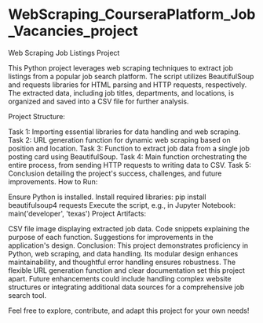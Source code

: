 # WebScraping_CourseraPlatform_Job_Vacancies_project

Web Scraping Job Listings Project

This Python project leverages web scraping techniques to extract job listings from a popular job search platform. The script utilizes BeautifulSoup and requests libraries for HTML parsing and HTTP requests, respectively. The extracted data, including job titles, departments, and locations, is organized and saved into a CSV file for further analysis.

Project Structure:

Task 1: Importing essential libraries for data handling and web scraping.
Task 2: URL generation function for dynamic web scraping based on position and location.
Task 3: Function to extract job data from a single job posting card using BeautifulSoup.
Task 4: Main function orchestrating the entire process, from sending HTTP requests to writing data to CSV.
Task 5: Conclusion detailing the project's success, challenges, and future improvements.
How to Run:

Ensure Python is installed.
Install required libraries: pip install beautifulsoup4 requests
Execute the script, e.g., in Jupyter Notebook: main('developer', 'texas')
Project Artifacts:

CSV file image displaying extracted job data.
Code snippets explaining the purpose of each function.
Suggestions for improvements in the application's design.
Conclusion:
This project demonstrates proficiency in Python, web scraping, and data handling. Its modular design enhances maintainability, and thoughtful error handling ensures robustness. The flexible URL generation function and clear documentation set this project apart. Future enhancements could include handling complex website structures or integrating additional data sources for a comprehensive job search tool.

Feel free to explore, contribute, and adapt this project for your own needs!
